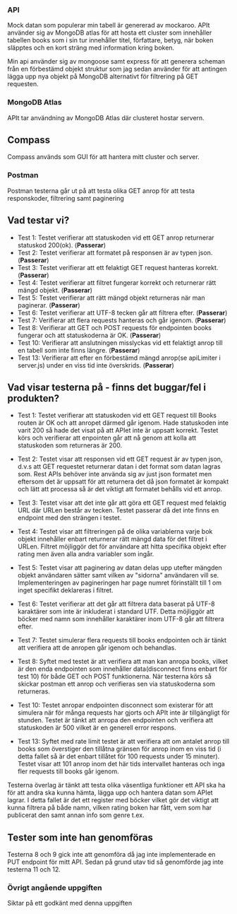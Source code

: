 ### API
Mock datan som populerar min tabell är genererad av mockaroo.
APIt använder sig av MongoDB atlas för att hosta ett cluster som innehåller tabellen books som i sin tur innehåller titel, författare, betyg, när boken släpptes och en kort sträng
med information kring boken.

Min api använder sig av mongoose samt express för att generera scheman från en förbestämd objekt struktur som jag sedan använder för att antingen lägga upp nya objekt på MongoDB alternativt för filtrering på GET requesten.

### MongoDB Atlas
APIt tar användning av MongoDB Atlas där clusteret hostar servern.
## Compass
Compass används som GUI för att hantera mitt cluster och server.
### Postman
Postman testerna går ut på att testa olika GET anrop för att testa responskoder, filtrering samt paginering

## Vad testar vi?
* Test 1: Testet verifierar att statuskoden vid ett GET anrop returnerar statuskod 200(ok). (**Passerar**)
* Test 2: Testet verifierar att formatet på responsen är av typen json. (**Passerar**)
* Test 3: Testet verifierar att ett felaktigt GET request hanteras korrekt. (**Passerar**)
* Test 4: Testet verifierar att filtret fungerar korrekt och returnerar rätt mängd objekt. (**Passerar**)
* Test 5: Testet verifierar att rätt mängd objekt returneras när man paginerar. (**Passerar**)
* Test 6: Testet verifierar att UTF-8 tecken går att filtrera efter. (**Passerar**)
* Test 7: Verifierar att flera requests hanteras och går igenom. (**Passerar**)
* Test 8: Verifierar att GET och POST requests för endpointen books fungerar och att statuskoderna är OK. (**Passerar**)
* Test 10: Verifierar att anslutningen misslyckas vid ett felaktigt anrop till en tabell som inte finns längre. (**Passerar**)
* Test 13: Verifierar att efter en förbestämd mängd anrop(se apiLimiter i server.js) under en viss tid inte överskrids. (**Passerar**)

## Vad visar testerna på - finns det buggar/fel i produkten?
* Test 1:   Testet verifierar att statuskoden vid ett GET request till Books routen är OK och att anropet därmed går igenom. Hade statuskoden inte varit 200 så hade det visat på att APIet inte är uppsatt korrekt. Testet körs och verifierar att enpointen går att nå genom att kolla att statuskoden som returneras är 200.

* Test 2:   Testet visar att responsen vid ett GET request är av typen json, d.v.s att GET requestet returnerar datan i det format som datan lagras som. Rest APIs behöver inte använda sig av just json formatet men eftersom det är uppsatt för att returnera det då json formatet är kompakt och lätt att processa så är det viktigt att formatet behålls vid ett anrop.

* Test 3:  Testet visar att det inte går att göra ett GET request med felaktig URL där URLen består av tecken. Testet passerar då det inte finns en endpoint med den strängen i testet.

* Test 4:  Testet visar att filtreringen på de olika variablerna varje bok objekt innehåller enbart returnerar rätt mängd data för det filtret i URLen. Filtret möjliggör det för användare att hitta specifika objekt efter rating men även alla andra variabler som ingår. 

* Test 5: Testet visar att paginering av datan delas upp utefter mängden objekt användaren sätter samt vilken av "sidorna" användaren vill se. Implementeringen av pagineringen har page numret förinställt till 1 om inget specifikt deklareras i filtret.

* Test 6: Testet verifierar att det går att filtrera data baserat på UTF-8 karaktärer som inte är inkluderat i standard UTF. Detta möjliggör att böcker med namn som innehåller karaktärer inom UTF-8 går att filtrera efter.

* Test 7: Testet simulerar flera requests till books endpointen och är tänkt att verifiera att de anropen går igenom och behandlas.

* Test 8: Syftet med testet är att verifiera att man kan anropa books, vilket är den enda endpointen som innehåller data(disconnect finns enbart för test 10) för både GET och POST funktionerna. När testerna körs så skickar postman ett anrop och verifieras sen via statuskoderna som returneras. 

* Test 10: Testet anropar endpointen disconnect som existerar för att simulera när för många requests har gjorts och APIt inte är tillgängligt för stunden. Testet är tänkt att anropa den endpointen och verifiera att statuskoden är 500 vilket är en generell error respons.

* Test 13: Syftet med rate limit testet är att verifiera att om antalet anrop till books som överstiger den tillåtna gränsen för anrop inom en viss tid (i detta fallet så är det enbart tillåtet för 100 requests under 15 minuter). Testet visar att 101 anrop inom det här tids intervallet hanteras och inga fler requests till books går igenom.

Testerna överlag är tänkt att testa olika väsentliga funktioner ett API ska ha för att andra ska kunna hämta, lägga upp och hantera datan som APIet lagrar. I detta fallet är det ett register med böcker vilket gör det viktigt att kunna filtrera på både namn, vilken rating boken har fått, vem som har publicerat den samt annan info som genre t.ex.

## Tester som inte han genomföras
Testerna 8 och 9 gick inte att genomföra då jag inte implementerade en PUT endpoint för mitt API.
Sedan på grund utav tid så genomförde jag inte testerna 11 och 12.

### Övrigt angående uppgiften
Siktar på ett godkänt med denna uppgiften
